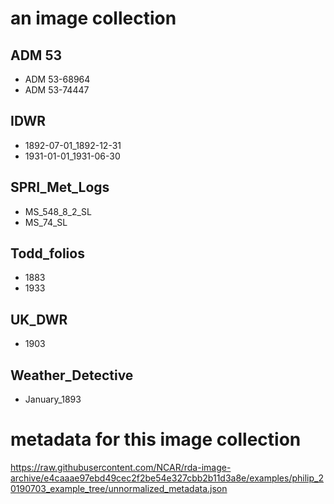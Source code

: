 # an image collection

## ADM 53
- ADM 53-68964
- ADM 53-74447

## IDWR
- 1892-07-01_1892-12-31
- 1931-01-01_1931-06-30

## SPRI_Met_Logs
- MS_548_8_2_SL
- MS_74_SL

## Todd_folios
- 1883
- 1933

## UK_DWR
- 1903

## Weather_Detective
- January_1893

# metadata for this image collection

<https://raw.githubusercontent.com/NCAR/rda-image-archive/e4caaae97ebd49cec2f2be54e327cbb2b11d3a8e/examples/philip_20190703_example_tree/unnormalized_metadata.json>
